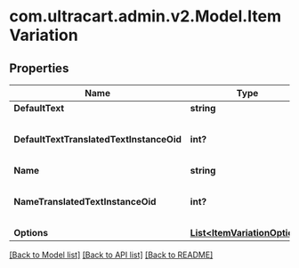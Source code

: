 # com.ultracart.admin.v2.Model.ItemVariation
## Properties

Name | Type | Description | Notes
------------ | ------------- | ------------- | -------------
**DefaultText** | **string** | Default text | [optional] 
**DefaultTextTranslatedTextInstanceOid** | **int?** | Default text translated text instance id | [optional] 
**Name** | **string** | Name | [optional] 
**NameTranslatedTextInstanceOid** | **int?** | Name translated text instance id | [optional] 
**Options** | [**List&lt;ItemVariationOption&gt;**](ItemVariationOption.md) | Options | [optional] 


[[Back to Model list]](../README.md#documentation-for-models) [[Back to API list]](../README.md#documentation-for-api-endpoints) [[Back to README]](../README.md)

